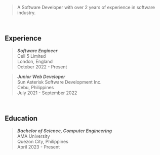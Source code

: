 > A Software Developer with over 2 years of experience in software industry.

<br />

## Experience
> _**Software Engineer**_ <br />
> Cell 5 Limited <br />
> London, England <br />
> October 2022 - Present

> _**Junior Web Developer**_ <br />
> Sun Asterisk Software Development Inc. <br />
> Cebu, Philippines <br />
> July 2021 - September 2022

<br />

## Education
> _**Bachelor of Science, Computer Engineering**_ <br />
> AMA University <br />
> Quezon City, Philippines <br />
> April 2023 - Present
